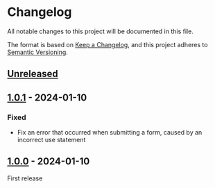 # Changelog

All notable changes to this project will be documented in this file.

The format is based on [Keep a Changelog](https://keepachangelog.com/en/1.0.0/),
and this project adheres to [Semantic Versioning](https://semver.org/spec/v2.0.0.html).

## [Unreleased]


## [1.0.1] - 2024-01-10

### Fixed

- Fix an error that occurred when submitting a form, caused by an incorrect use statement


## [1.0.0] - 2024-01-10

First release

[Unreleased]: https://github.com/nstCactus/craft-contact-form-settings-module/compare/1.0.1...main
[1.0.1]: https://github.com/nstCactus/craft-contact-form-settings-module/compare/1.0.0...1.0.1
[1.0.0]: https://github.com/nstCactus/craft-contact-form-settings-module/releases/tag/1.0.0
